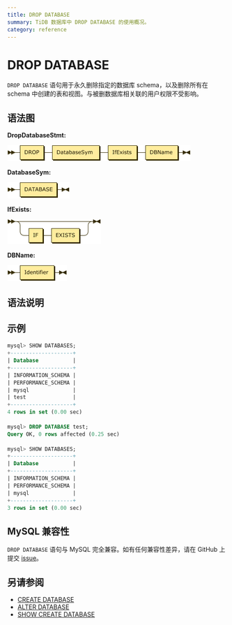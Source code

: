 ```yaml
---
title: DROP DATABASE
summary: TiDB 数据库中 DROP DATABASE 的使用概况。
category: reference
---
```


# DROP DATABASE

`DROP DATABASE` 语句用于永久删除指定的数据库 schema，以及删除所有在 schema 中创建的表和视图。与被删数据库相关联的用户权限不受影响。

## 语法图

**DropDatabaseStmt:**

![DropDatabaseStmt](/media/sqlgram/DropDatabaseStmt.png)

**DatabaseSym:**

![DatabaseSym](/media/sqlgram/DatabaseSym.png)

**IfExists:**

![IfExists](/media/sqlgram/IfExists.png)

**DBName:**

![DBName](/media/sqlgram/DBName.png)

## 语法说明



## 示例

```sql
mysql> SHOW DATABASES;
+--------------------+
| Database           |
+--------------------+
| INFORMATION_SCHEMA |
| PERFORMANCE_SCHEMA |
| mysql              |
| test               |
+--------------------+
4 rows in set (0.00 sec)

mysql> DROP DATABASE test;
Query OK, 0 rows affected (0.25 sec)

mysql> SHOW DATABASES;
+--------------------+
| Database           |
+--------------------+
| INFORMATION_SCHEMA |
| PERFORMANCE_SCHEMA |
| mysql              |
+--------------------+
3 rows in set (0.00 sec)
```

## MySQL 兼容性

`DROP DATABASE` 语句与 MySQL 完全兼容。如有任何兼容性差异，请在 GitHub 上提交 [issue](/report-issue.md)。

## 另请参阅

* [CREATE DATABASE](/reference/sql/statements/create-database.md)
* [ALTER DATABASE](/reference/sql/statements/alter-database.md)
* [SHOW CREATE DATABASE](/reference/sql/statements/show-create-database.md)